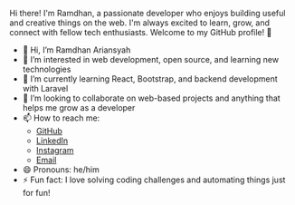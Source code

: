 Hi there! I'm Ramdhan, a passionate developer who enjoys building useful and creative things on the web. I'm always excited to learn, grow, and connect with fellow tech enthusiasts. Welcome to my GitHub profile! 🚀

- 👋 Hi, I’m Ramdhan Ariansyah
- 👀 I’m interested in web development, open source, and learning new technologies  
- 🌱 I’m currently learning React, Bootstrap, and backend development with Laravel 
- 💞️ I’m looking to collaborate on web-based projects and anything that helps me grow as a developer  
- 📫 How to reach me:  
  - [GitHub](https://github.com/ramdhanarrr)  
  - [LinkedIn](https://www.linkedin.com/in/ramdhanarr)  
  - [Instagram](https://instagram.com/rmdhnarrr)  
  - [Email](mailto:ramdhanrian12345@gmail.com)  
- 😄 Pronouns: he/him  
- ⚡ Fun fact: I love solving coding challenges and automating things just for fun!

<!---
ramdhanarrr/ramdhanarrr is a ✨ special ✨ repository because its `README.md` (this file) appears on your GitHub profile.
You can click the Preview link to take a look at your changes.
--->
